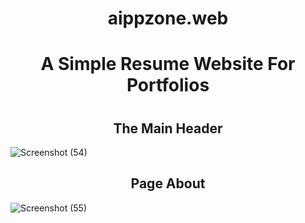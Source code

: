 <h1 align="center">aippzone.web<h1>
<h1 align="center">A Simple Resume Website For Portfolios<h1>
  
<h2 align="center">The Main Header</h2>

![Screenshot (54)](https://github.com/AIPPproject03/aippzone.web/assets/115967151/fe18f009-170b-4081-81fe-5a21cb575ebf)

 <h2 align="center">Page About</h2>
  
 ![Screenshot (55)](https://github.com/AIPPproject03/aippzone.web/assets/115967151/9307a223-50ec-4d1b-84c0-091a208373e6)
